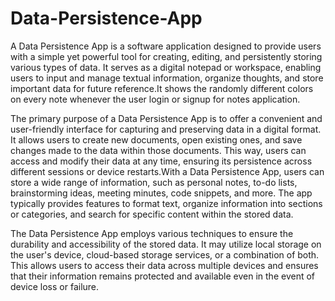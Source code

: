 # Data-Persistence-App

A Data Persistence App is a software application designed to provide users with a simple yet powerful tool for creating, editing, and persistently storing various types of data. It serves as a digital notepad or workspace, enabling users to input and manage textual information, organize thoughts, and store important data for future reference.It shows the randomly different colors on every note whenever the user login or signup for notes application.

The primary purpose of a Data Persistence App is to offer a convenient and user-friendly interface for capturing and preserving data in a digital format. It allows users to create new documents, open existing ones, and save changes made to the data within those documents. This way, users can access and modify their data at any time, ensuring its persistence across different sessions or device restarts.With a Data Persistence App, users can store a wide range of information, such as personal notes, to-do lists, brainstorming ideas, meeting minutes, code snippets, and more. The app typically provides features to format text, organize information into sections or categories, and search for specific content within the stored data.

The Data Persistence App employs various techniques to ensure the durability and accessibility of the stored data. It may utilize local storage on the user's device, cloud-based storage services, or a combination of both. This allows users to access their data across multiple devices and ensures that their information remains protected and available even in the event of device loss or failure.




